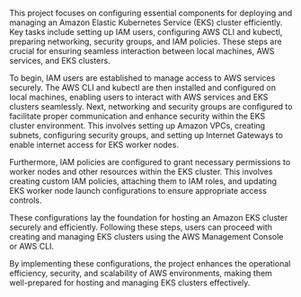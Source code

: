 
This project focuses on configuring essential components for deploying and managing an Amazon Elastic Kubernetes Service (EKS) cluster efficiently. Key tasks include setting up IAM users, configuring AWS CLI and kubectl, preparing networking, security groups, and IAM policies. These steps are crucial for ensuring seamless interaction between local machines, AWS services, and EKS clusters.

To begin, IAM users are established to manage access to AWS services securely. The AWS CLI and kubectl are then installed and configured on local machines, enabling users to interact with AWS services and EKS clusters seamlessly. Next, networking and security groups are configured to facilitate proper communication and enhance security within the EKS cluster environment. This involves setting up Amazon VPCs, creating subnets, configuring security groups, and setting up Internet Gateways to enable internet access for EKS worker nodes.

Furthermore, IAM policies are configured to grant necessary permissions to worker nodes and other resources within the EKS cluster. This involves creating custom IAM policies, attaching them to IAM roles, and updating EKS worker node launch configurations to ensure appropriate access controls.

These configurations lay the foundation for hosting an Amazon EKS cluster securely and efficiently. Following these steps, users can proceed with creating and managing EKS clusters using the AWS Management Console or AWS CLI.

By implementing these configurations, the project enhances the operational efficiency, security, and scalability of AWS environments, making them well-prepared for hosting and managing EKS clusters effectively.